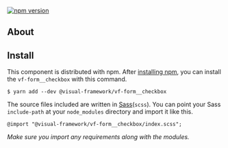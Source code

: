 [![npm version](https://badge.fury.io/js/%40visual-framework%2Fvf-form__checkbox.svg)](https://badge.fury.io/js/%40visual-framework%2Fvf-form__checkbox)

## About

## Install

This component is distributed with npm. After [installing npm](https://www.npmjs.com/get-npm), you can install the `vf-form__checkbox` with this command.

```
$ yarn add --dev @visual-framework/vf-form__checkbox
```

The source files included are written in [Sass](http://sass-lang.com)(`scss`). You can point your Sass `include-path` at your `node_modules` directory and import it like this.

```
@import "@visual-framework/vf-form__checkbox/index.scss";
```

_Make sure you import any requirements along with the modules._
